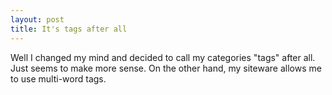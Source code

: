 ```yaml
---
layout: post
title: It's tags after all 
---
```



Well I changed my mind and decided to call my categories "tags" after all. Just seems to make more sense. On the other hand, my siteware allows me to use multi-word tags.
